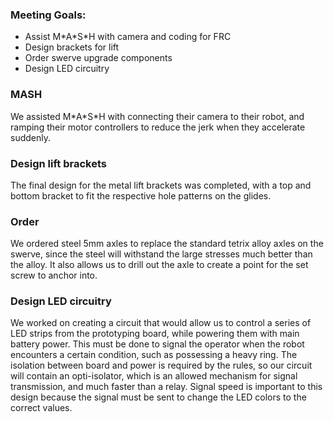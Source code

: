 ### Meeting Goals:
* Assist M\*A\*S\*H with camera and coding for FRC
* Design brackets for lift
* Order swerve upgrade components
* Design LED circuitry

### MASH
We assisted M\*A\*S\*H with  connecting their camera to their robot, and ramping their motor controllers to reduce the jerk when they accelerate suddenly.

### Design lift brackets
The final design for the metal lift brackets was completed, with a top and bottom bracket to fit the respective hole patterns on the glides.

### Order
We ordered steel 5mm axles to replace the standard tetrix alloy axles on the swerve, since the steel will withstand the large stresses much better than the alloy. It also allows us to drill out the axle to create a point for the set screw to anchor into.

### Design LED circuitry
We worked on creating a circuit that would allow us to control a series of LED strips from the prototyping board, while powering them with main battery power. This must be done to signal the operator when the robot encounters a certain condition, such as possessing a heavy ring. 
The isolation between board and power is required by the rules, so our circuit will contain an opti-isolator, which is an allowed mechanism for signal transmission, and much faster than a relay. Signal speed is important to this design because the signal must be sent to change the LED colors to the correct values.